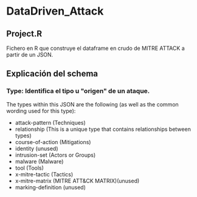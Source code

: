# DataDriven_Attack

## Project.R

Fichero en R que construye el dataframe en crudo de MITRE ATTACK a partir de un JSON.

## Explicación del schema

### **Type**: Identifica el tipo u "origen" de un ataque. 
The types within this JSON are the following (as well as the common wording used for this type):
* attack-pattern (Techniques)
* relationship (This is a unique type that contains relationships between types)
* course-of-action (Mitigations)
* identity (unused)
* intrusion-set (Actors or Groups)
* malware (Malware)
* tool (Tools)
* x-mitre-tactic (Tactics)
* x-mitre-matrix (MITRE ATT&CK MATRIX)(unused)
* marking-definition (unused)
